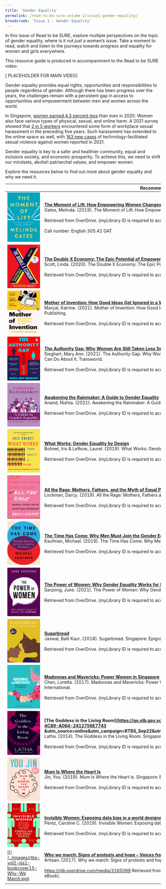```yaml
---
title: 'Gender Equality'
permalink: /read-to-be-sure-volume-2/issue1-gender-equality/
breadcrumb: 'Issue 1 - Gender Equality'
---
```


In this issue of Read to be SURE, explore multiple perspectives on the topic of gender equality, where is it not *just* a women’s issue. Take a moment to read, watch and listen to the journeys towards progress and equality for women and girls everywhere. 

This resource guide is produced in accompaniment to the Read to be SURE video:

[ PLACEHOLDER FOR MAIN VIDEO]

Gender equality provides equal rights, opportunities and responsibilities to people regardless of gender. Although there has been progress over the years, the challenges remain with a persistent gap in access to opportunities and empowerment between men and women across the world. 

 

In Singapore, [women earned 4.3 percent less](https://stats.mom.gov.sg/Pages/Update-on-Singapores-Adjusted-Gender-Pay-Gap.aspx) than men in 2020. Women also face various types of physical, sexual, and online harm. A 2021 survey showed that [2 in 5 workers](https://www.aware.org.sg/training/wsh-site/14-statistics/) encountered some form of workplace sexual harassment in the preceding five years. Such harassment has extended to the online space as well, with [163 new cases](https://www.aware.org.sg/2022/04/image-based-sexual-abuse-featured-in-7-in-10-cases-of-technology-facilitated-sexual-violence-seen-by-aware-in-2021/) of technology-facilitated sexual violence against women reported in 2021.  

 

Gender equality is key to a safer and healthier community, equal and inclusive society, and economic prosperity. To achieve this, we need to shift our mindsets, abolish patriarchal values, and empower women.

 

Explore the resources below to find out more about gender equality and why we need it. 



|                                                              | **Recommended Titles**                                       |
| ------------------------------------------------------------ | ------------------------------------------------------------ |
| <a href="https://go.nlb.gov.sg/m-link/details?type=ebook&id=2317B9BC-0975-4086-9B41-648C15D5B6AE&utm_source=online&utm_campaign=RTBS_Sep22&utm_medium=website&utm_content=the_moment_of_lift">![](../images/rtbs-vol2-iss1-bookcover01-The-Moment-of-Lift.jpeg)</a> | [**The Moment of Lift: How Empowering Women Changes the World**](https://go.nlb.gov.sg/m-link/details?type=ebook&id=2317B9BC-0975-4086-9B41-648C15D5B6AE&utm_source=online&utm_campaign=RTBS_Sep22&utm_medium=website&utm_content=the_moment_of_lift)<br/>Gates, Melinda. (2019). The Moment of Lift: How Empowering Women Changes the World. London: Bluebird. <br/><br/>Retrieved from OverDrive. (myLibrary ID is required to access the audiobook).<br/><br/>Call number: English 305.42 GAT |
| <a href="https://go.nlb.gov.sg/m-link/details?type=ebook&id=7541DA74-C3B0-4D98-952C-6A80AD0E82AB&utm_source=online&utm_campaign=RTBS_Sep22&utm_medium=website&utm_content=double_x_economy">![](../images/rtbs-vol2-iss1-bookcover02-The-Double-X-Economy.jpeg) | [**The Double X Economy: The Epic Potential of Empowering Women**](https://go.nlb.gov.sg/m-link/details?type=ebook&id=7541DA74-C3B0-4D98-952C-6A80AD0E82AB&utm_source=online&utm_campaign=RTBS_Sep22&utm_medium=website&utm_content=double_x_economy)<br/>Scott, Linda. (2020). The Double X Economy: The Epic Potential of Empowering Women. Faber & Faber. <br/><br/>Retrieved from OverDrive. (myLibrary ID is required to access the eBook). |
| <a href="https://go.nlb.gov.sg/m-link/details?type=ebook&id=85C86C5F-ABCB-4F7D-B7A2-7FEBE0130162&utm_source=online&utm_campaign=RTBS_Sep22&utm_medium=website&utm_content=mother_invention">![](../images/rtbs-vol2-iss1-bookcover03-Mother-of-Invention.jpeg)</a> | **[Mother of Invention: How Good Ideas Get Ignored in a World Built for Men](https://go.nlb.gov.sg/m-link/details?type=ebook&id=85C86C5F-ABCB-4F7D-B7A2-7FEBE0130162&utm_source=online&utm_campaign=RTBS_Sep22&utm_medium=website&utm_content=mother_invention)**<br/>Marçal, Katrine. (2021). Mother of Invention: How Good Ideas Get Ignored in a World Built for Men. HarperCollins Publishing. <br/><br/>Retrieved from OverDrive. (myLibrary ID is required to access the eBook). |
| <a href="https://go.nlb.gov.sg/m-link/details?type=ebook&id=E7C37C1F-9EF8-4AB4-B2DE-D311B7C2AA90&utm_source=online&utm_campaign=RTBS_Sep22&utm_medium=website&utm_content=authority_gap">![](../images/rtbs-vol2-iss1-bookcover04-The-Authority-Gap.jpeg)</a> | **[The Authority Gap: Why Women Are Still Taken Less Seriously Than Men, and What We Can Do About It](https://go.nlb.gov.sg/m-link/details?type=ebook&id=E7C37C1F-9EF8-4AB4-B2DE-D311B7C2AA90&utm_source=online&utm_campaign=RTBS_Sep22&utm_medium=website&utm_content=authority_gap)**<br/>Sieghart, Mary Ann. (2021). The Authority Gap: Why Women Are Still Taken Less Seriously Than Men, and What We Can Do About It. Transworld. <br/><br/>Retrieved from OverDrive. (myLibrary ID is required to access the eBook). |
| <a href="https://go.nlb.gov.sg/m-link/details?type=ebook&id=EFDAA6BE-139D-48D8-978A-ED6D886E1A15&utm_source=online&utm_campaign=RTBS_Sep22&utm_medium=website&utm_content=awakening_rainmaker">![](../images/rtbs-vol2-iss1-bookcover05-Awakening-the-Rainmaker.jpeg)</a> | **[Awakening the Rainmaker: A Guide to Gender Equality](https://go.nlb.gov.sg/m-link/details?type=ebook&id=EFDAA6BE-139D-48D8-978A-ED6D886E1A15&utm_source=online&utm_campaign=RTBS_Sep22&utm_medium=website&utm_content=awakening_rainmaker)**<br/>Anand, Nishta. (2021). Awakening the Rainmaker: A Guide to Gender Equality. Bloomsbury Publishing. <br/><br/>Retrieved from OverDrive. (myLibrary ID is required to access the eBook). |
| <a href="https://go.nlb.gov.sg/m-link/details?type=ebook&id=06BAB8D4-C172-45B7-AE27-D6AB3414512C&utm_source=online&utm_campaign=RTBS_Sep22&utm_medium=website&utm_content=what_works">![](../images/rtbs-vol2-iss1-bookcover06-What-Works.jpeg)</a> | **[What Works: Gender Equality by Design](https://go.nlb.gov.sg/m-link/details?type=ebook&id=06BAB8D4-C172-45B7-AE27-D6AB3414512C&utm_source=online&utm_campaign=RTBS_Sep22&utm_medium=website&utm_content=what_works)**<br/>Bohnet, Iris & Lefkow, Laurel. (2019). What Works: Gender Equality by Design. Dreamscape Media. <br/><br/>Retrieved from OverDrive. (myLibrary ID is required to access the Audiobook). |
| <a href="https://go.nlb.gov.sg/m-link/details?type=ebook&id=07E6478E-9635-49C8-A0ED-2EA289B77A8A&utm_source=online&utm_campaign=RTBS_Sep22&utm_medium=website&utm_content=all_the_rage">![](../images/rtbs-vol2-iss1-bookcover07-All-the-rage.JPG)</a> | **[All the Rage: Mothers, Fathers, and the Myth of Equal Partnership](https://go.nlb.gov.sg/m-link/details?type=ebook&id=07E6478E-9635-49C8-A0ED-2EA289B77A8A&utm_source=online&utm_campaign=RTBS_Sep22&utm_medium=website&utm_content=all_the_rage)**<br/>Lockman, Darcy. (2019). All the Rage: Mothers, Fathers and the Myth of Equal Partnership. HarperCollins. <br/><br/>Retrieved from OverDrive. (myLibrary ID is required to access the eBook). |
| <a href="https://go.nlb.gov.sg/m-link/details?type=ebook&id=7B7C6191FE-8A55-461B-89EA-10E7AF66A61A&utm_source=online&utm_campaign=RTBS_Sep22&utm_medium=website&utm_content=the_time_has_come">![](../images/rtbs-vol2-iss1-bookcover08-The-Time-Has-Come.jpeg)</a> | **[The Time Has Come: Why Men Must Join the Gender Equality Revolution](https://go.nlb.gov.sg/m-link/details?type=ebook&id=7B7C6191FE-8A55-461B-89EA-10E7AF66A61A&utm_source=online&utm_campaign=RTBS_Sep22&utm_medium=website&utm_content=the_time_has_come)**<br/>Kaufman, Michael. (2019). The Time Has Come: Why Men Must Join the Gender Equality Revolution. Catapult. <br/><br/>Retrieved from OverDrive. (myLibrary ID is required to access the eBook). |
| <a href="https://go.nlb.gov.sg/m-link/details?type=ebook&id=CBEC1E9F-1C42-4777-827E-4F3B3370BB13&utm_source=online&utm_campaign=RTBS_Sep22&utm_medium=website&utm_content=power_of_women">![](../images/rtbs-vol2-iss1-bookcover09-The-Power-of-Women.jpeg)</a> | **[The Power of Women: Why Gender Equality Works for Everyone](https://go.nlb.gov.sg/m-link/details?type=ebook&id=CBEC1E9F-1C42-4777-827E-4F3B3370BB13&utm_source=online&utm_campaign=RTBS_Sep22&utm_medium=website&utm_content=power_of_women)**<br/>Sarpong, June. (2021). The Power of Women: Why Gender Equality Works for Everyone. London: Mira. <br/><br/>Retrieved from OverDrive. (myLibrary ID is required to access the eBook). |
| <a href="https://go.nlb.gov.sg/m-link/details?type=ebook&id=6E560C78-FDFC-4AB8-9575-A913A5FA81FB&utm_source=online&utm_campaign=RTBS_Sep22&utm_medium=website&utm_content=sugarbread">![](../images/rtbs-vol2-iss1-bookcover10-Sugarbread.jpg)</a> | **[Sugarbread](https://go.nlb.gov.sg/m-link/details?type=ebook&id=6E560C78-FDFC-4AB8-9575-A913A5FA81FB&utm_source=online&utm_campaign=RTBS_Sep22&utm_medium=website&utm_content=sugarbread)**<br/>Jaswal, Balli Kaur. (2018). Sugarbread. Singapore: Epigram Books. <br/><br/>Retrieved from OverDrive. (myLibrary ID is required to access the eBook). |
| <a href="https://go.nlb.gov.sg/m-link/details?type=ebook&id=A1050438-9EF7-4552-A8D1-C47922EC3174&utm_source=online&utm_campaign=RTBS_Sep22&utm_medium=website&utm_content=madonnas_and_mavericks">![](../images/rtbs-vol2-iss1-bookcover11-Madonnas-and-Mavericks.jpg)</a> | **[Madonnas and Mavericks: Power Women in Singapore](https://go.nlb.gov.sg/m-link/details?type=ebook&id=A1050438-9EF7-4552-A8D1-C47922EC3174&utm_source=online&utm_campaign=RTBS_Sep22&utm_medium=website&utm_content=madonnas_and_mavericks)**<br/>Chen, Loretta. (2017). Madonnas and Mavericks: Power Women in Singapore. Singapore: Marshall Cavendish International. <br/><br/>Retrieved from OverDrive. (myLibrary ID is required to access the eBook). |
| <a href="https://go.nlb.gov.sg/m-link/details?type=ebook&id=CCFECE98-619C-4C89-A064-2412756E7743 &utm_source=online&utm_campaign=RTBS_Sep22&utm_medium=website&utm_content=goddess_living_room">![](../images/rtbs-vol2-iss1-bookcover12-The-Goddess-in-the-Living-Room.jpg)</a> | **[The Goddess in the Living Room](https://go.nlb.gov.sg/m-link/details?type=ebook&id=CCFECE98-619C-4C89-A064-2412756E7743 &utm_source=online&utm_campaign=RTBS_Sep22&utm_medium=website&utm_content=goddess_living_room)**<br/>Latha. (2014). The Goddess in the Living Room. Singapore: Epigram Books. <br/><br/>Retrieved from OverDrive. (myLibrary ID is required to access the eBook). |
| <a href="https://go.nlb.gov.sg/m-link/details?type=ebook&id=B3F9BBD2-4DE2-4C84-9443-C875E1CB9744&utm_source=online&utm_campaign=RTBS_Sep22&utm_medium=website&utm_content=mum_heart">![](../images/rtbs-vol2-iss1-bookcover13-Mum-Is-Where-the-Heart-Is.jpg)</a> | **[Mum Is Where the Heart Is](https://go.nlb.gov.sg/m-link/details?type=ebook&id=B3F9BBD2-4DE2-4C84-9443-C875E1CB9744&utm_source=online&utm_campaign=RTBS_Sep22&utm_medium=website&utm_content=mum_heart)**<br/>Jin, You. (2019). Mum Is Where the Heart Is. Singapore: Epigram Books. <br/><br/>Retrieved from OverDrive. (myLibrary ID is required to access the eBook). |
| <a href="https://go.nlb.gov.sg/m-link/details?type=ebook&id=91115E7D-9D96-434F-9996-E60D55BDF481&utm_source=online&utm_campaign=RTBS_Sep22&utm_medium=website&utm_content=invisible_women">![](../images/rtbs-vol2-iss1-bookcover14-Invisible-women.jpg)</a> | **[Invisible Women: Exposing data bias in a world designed for men.](https://go.nlb.gov.sg/m-link/details?type=ebook&id=91115E7D-9D96-434F-9996-E60D55BDF481&utm_source=online&utm_campaign=RTBS_Sep22&utm_medium=website&utm_content=invisible_women)** <br/>Perez, Caroline C. (2019). Invisible Women: Exposing data bias in a world designed for men. Random House. <br/><br/>Retrieved from OverDrive. (myLibrary ID is required to access the eBook). |
| <a href="https://go.nlb.gov.sg/m-link/details?type=ebook&id=E9D17C01-5FB0-4603-9042-C86D1BA56571&utm_source=online&utm_campaign=RTBS_Sep22&utm_medium=website&utm_content=why_we_march">![](../images/rtbs-vol2-iss1-bookcover15-Why-We March.jpg)</a> | **[Why we march: Signs of protests and hope – Voices from the Women’s March](https://go.nlb.gov.sg/m-link/details?type=ebook&id=E9D17C01-5FB0-4603-9042-C86D1BA56571&utm_source=online&utm_campaign=RTBS_Sep22&utm_medium=website&utm_content=why_we_march)**<br/>Artisan. (2017). Why we march: Signs of protests and hope – Voices from Women’s March. <br/><br/>https://nlb.overdrive.com/media/3165099 Retrieved from OverDrive. (myLibrary ID is required to access the eBook). |
|                                                              |                                                              |

